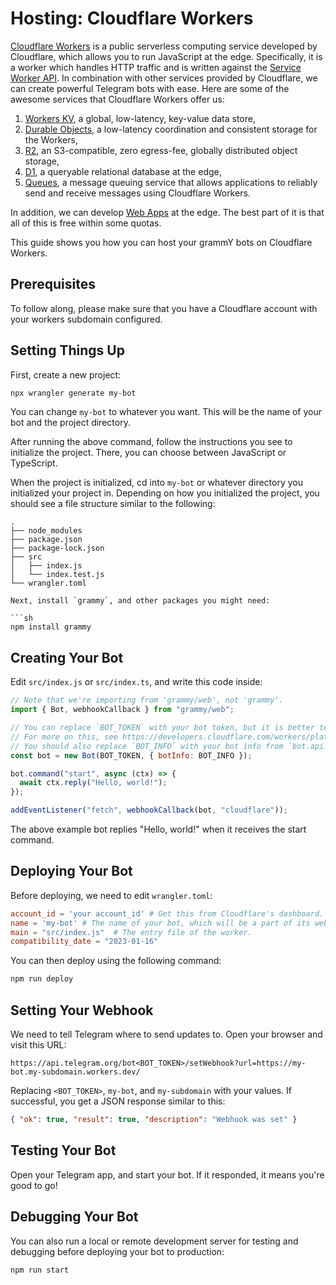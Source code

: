 # Hosting: Cloudflare Workers

[Cloudflare Workers](https://workers.cloudflare.com/) is a public serverless computing service developed by Cloudflare, which allows you to run JavaScript at the edge.
Specifically, it is a worker which handles HTTP traffic and is written against the [Service Worker API](https://developer.mozilla.org/en-US/docs/Web/API/Service_Worker_API).
In combination with other services provided by Cloudflare, we can create powerful Telegram bots with ease.
Here are some of the awesome services that Cloudflare Workers offer us:

1. [Workers KV](https://developers.cloudflare.com/workers/runtime-apis/kv/), a global, low-latency, key-value data store,
2. [Durable Objects](https://developers.cloudflare.com/workers/runtime-apis/durable-objects/), a low-latency coordination and consistent storage for the Workers,
3. [R2](https://developers.cloudflare.com/r2/), an S3-compatible, zero egress-fee, globally distributed object storage,
4. [D1](https://developers.cloudflare.com/d1/), a queryable relational database at the edge,
5. [Queues](https://developers.cloudflare.com/queues/), a message queuing service that allows applications to reliably send and receive messages using Cloudflare Workers.

In addition, we can develop [Web Apps](https://core.telegram.org/bots/webapps) at the edge.
The best part of it is that all of this is free within some quotas.

This guide shows you how you can host your grammY bots on Cloudflare Workers.

## Prerequisites

To follow along, please make sure that you have a Cloudflare account with your workers subdomain configured.

## Setting Things Up

First, create a new project:

```sh
npx wrangler generate my-bot
```

You can change `my-bot` to whatever you want.
This will be the name of your bot and the project directory.

After running the above command, follow the instructions you see to initialize the project.
There, you can choose between JavaScript or TypeScript.

When the project is initialized, cd into `my-bot` or whatever directory you initialized your project in.
Depending on how you initialized the project, you should see a file structure similar to the following:

```asciiart:no-line-numbers
.
├── node_modules
├── package.json
├── package-lock.json
├── src
│   ├── index.js
│   └── index.test.js
└── wrangler.toml

Next, install `grammy`, and other packages you might need:

```sh
npm install grammy
```

## Creating Your Bot

Edit `src/index.js` or `src/index.ts`, and write this code inside:

```js
// Note that we're importing from 'grammy/web', not 'grammy'.
import { Bot, webhookCallback } from "grammy/web";

// You can replace `BOT_TOKEN` with your bot token, but it is better to store in an environment variable.
// For more on this, see https://developers.cloudflare.com/workers/platform/environment-variables/#secrets-on-deployed-workers.
// You should also replace `BOT_INFO` with your bot info from `bot.api.getMe()`.
const bot = new Bot(BOT_TOKEN, { botInfo: BOT_INFO });

bot.command("start", async (ctx) => {
  await ctx.reply("Hello, world!");
});

addEventListener("fetch", webhookCallback(bot, "cloudflare"));
```

The above example bot replies "Hello, world!" when it receives the start command.

## Deploying Your Bot

Before deploying, we need to edit `wrangler.toml`:

```toml
account_id = 'your account_id' # Get this from Cloudflare's dashboard.
name = 'my-bot' # The name of your bot, which will be a part of its webhook URL, for example: https://my-bot.my-subdomain.workers.dev
main = "src/index.js"  # The entry file of the worker.
compatibility_date = "2023-01-16"
```

You can then deploy using the following command:

```sh
npm run deploy
```

## Setting Your Webhook

We need to tell Telegram where to send updates to.
Open your browser and visit this URL:

```text
https://api.telegram.org/bot<BOT_TOKEN>/setWebhook?url=https://my-bot.my-subdomain.workers.dev/
```

Replacing `<BOT_TOKEN>`, `my-bot`, and `my-subdomain` with your values. If successful, you get a JSON response similar to this:

```json
{ "ok": true, "result": true, "description": "Webhook was set" }
```

## Testing Your Bot

Open your Telegram app, and start your bot.
If it responded, it means you're good to go!

## Debugging Your Bot

You can also run a local or remote development server for testing and debugging before deploying your bot to production:

```sh
npm run start
```
